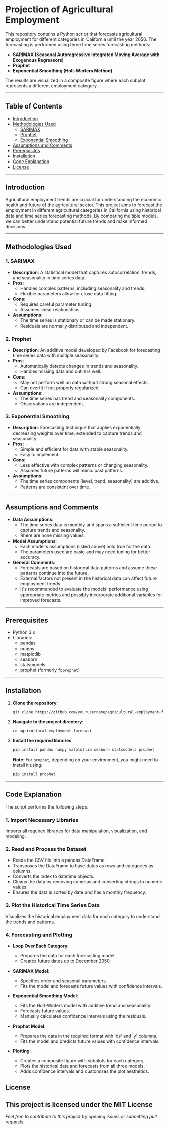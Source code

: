 # Projection of Agricultural Employment

This repository contains a Python script that forecasts agricultural employment for different categories in California until the year 2050. The forecasting is performed using three time series forecasting methods:

- **SARIMAX (Seasonal Autoregressive Integrated Moving Average with Exogenous Regressors)**
- **Prophet**
- **Exponential Smoothing (Holt-Winters Method)**

The results are visualized in a composite figure where each subplot represents a different employment category.

---

## Table of Contents

- [Introduction](#introduction)
- [Methodologies Used](#methodologies-used)
  - [SARIMAX](#1-sarimax)
  - [Prophet](#2-prophet)
  - [Exponential Smoothing](#3-exponential-smoothing)
- [Assumptions and Comments](#assumptions-and-comments)
- [Prerequisites](#prerequisites)
- [Installation](#installation)
- [Code Explanation](#code-explanation)
- [License](#license)

---

## Introduction

Agricultural employment trends are crucial for understanding the economic health and future of the agricultural sector. This project aims to forecast the employment in different agricultural categories in California using historical data and time series forecasting methods. By comparing multiple models, we can better understand potential future trends and make informed decisions.

---

## Methodologies Used

### 1. SARIMAX

- **Description**: A statistical model that captures autocorrelation, trends, and seasonality in time series data.
- **Pros**:
  - Handles complex patterns, including seasonality and trends.
  - Flexible parameters allow for close data fitting.
- **Cons**:
  - Requires careful parameter tuning.
  - Assumes linear relationships.
- **Assumptions**:
  - The time series is stationary or can be made stationary.
  - Residuals are normally distributed and independent.

### 2. Prophet

- **Description**: An additive model developed by Facebook for forecasting time series data with multiple seasonality.
- **Pros**:
  - Automatically detects changes in trends and seasonality.
  - Handles missing data and outliers well.
- **Cons**:
  - May not perform well on data without strong seasonal effects.
  - Can overfit if not properly regularized.
- **Assumptions**:
  - The time series has trend and seasonality components.
  - Observations are independent.

### 3. Exponential Smoothing

- **Description**: Forecasting technique that applies exponentially decreasing weights over time, extended to capture trends and seasonality.
- **Pros**:
  - Simple and efficient for data with stable seasonality.
  - Easy to implement.
- **Cons**:
  - Less effective with complex patterns or changing seasonality.
  - Assumes future patterns will mimic past patterns.
- **Assumptions**:
  - The time series components (level, trend, seasonality) are additive.
  - Patterns are consistent over time.

---

## Assumptions and Comments

- **Data Assumptions**:
  - The time series data is monthly and spans a sufficient time period to capture trends and seasonality.
  - Rhere are none missing values.
- **Model Assumptions**:
  - Each model's assumptions (listed above) hold true for the data.
  - The parameters used are basic and may need tuning for better accuracy.
- **General Comments**:
  - Forecasts are based on historical data patterns and assume these patterns continue into the future.
  - External factors not present in the historical data can affect future employment trends.
  - It's recommended to evaluate the models' performance using appropriate metrics and possibly incorporate additional variables for improved forecasts.

---

## Prerequisites

- Python 3.x
- Libraries:
  - pandas
  - numpy
  - matplotlib
  - seaborn
  - statsmodels
  - prophet (formerly `fbprophet`)
  
---

## Installation

1. **Clone the repository**:

   ```bash
   git clone https://github.com/yourusername/agricultural-employment-forecast.git
   ```

2. **Navigate to the project directory**:

   ```bash
   cd agricultural-employment-forecast
   ```

3. **Install the required libraries**:

   
   ```bash
   pip install pandas numpy matplotlib seaborn statsmodels prophet
   ```

   **Note**: For `prophet`, depending on your environment, you might need to install it using:

   ```bash
   pip install prophet
   ```

---

## Code Explanation

The script performs the following steps:

### 1. Import Necessary Libraries

Imports all required libraries for data manipulation, visualization, and modeling.

### 2. Read and Process the Dataset

- Reads the CSV file into a pandas DataFrame.
- Transposes the DataFrame to have dates as rows and categories as columns.
- Converts the index to datetime objects.
- Cleans the data by removing commas and converting strings to numeric values.
- Ensures the data is sorted by date and has a monthly frequency.

### 3. Plot the Historical Time Series Data

Visualizes the historical employment data for each category to understand the trends and patterns.

### 4. Forecasting and Plotting

- **Loop Over Each Category**:
  - Prepares the data for each forecasting model.
  - Creates future dates up to December 2050.
  
- **SARIMAX Model**:
  - Specifies order and seasonal parameters.
  - Fits the model and forecasts future values with confidence intervals.

- **Exponential Smoothing Model**:
  - Fits the Holt-Winters model with additive trend and seasonality.
  - Forecasts future values.
  - Manually calculates confidence intervals using the residuals.

- **Prophet Model**:
  - Prepares the data in the required format with 'ds' and 'y' columns.
  - Fits the model and predicts future values with confidence intervals.

- **Plotting**:
  - Creates a composite figure with subplots for each category.
  - Plots the historical data and forecasts from all three models.
  - Adds confidence intervals and customizes the plot aesthetics.


## License

This project is licensed under the MIT License 
---

*Feel free to contribute to this project by opening issues or submitting pull requests.*